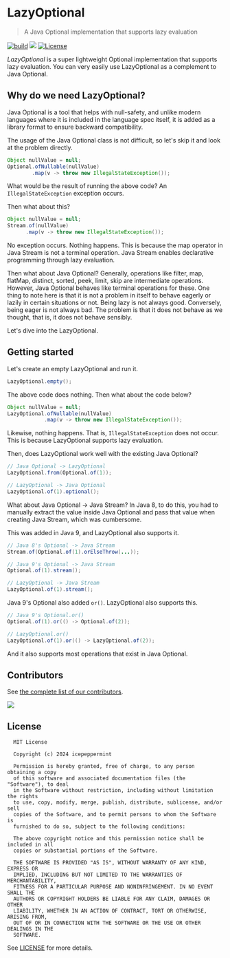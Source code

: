 # LazyOptional

> A Java Optional implementation that supports lazy evaluation

[![build](https://github.com/icepeppermint/lazyoptional/actions/workflows/gradle.yml/badge.svg?branch=develop)](https://github.com/icepeppermint/lazyoptional/actions/workflows/gradle.yml)
<a href="https://github.com/icepeppermint/lazyoptional/contributors"><img src="https://img.shields.io/github/contributors/icepeppermint/lazyoptional.svg"></a>
[![License](https://img.shields.io/badge/license-MIT-blue.svg)](https://opensource.org/licenses/MIT)

_LazyOptional_ is a super lightweight Optional implementation that supports lazy evaluation. You can very easily use LazyOptional as a complement to Java Optional.

## Why do we need LazyOptional?

Java Optional is a tool that helps with null-safety, and unlike modern languages where it is included in the language spec itself, it is added as a library format to ensure backward compatibility.

The usage of the Java Optional class is not difficult, so let's skip it and look at the problem directly.

```java
Object nullValue = null;
Optional.ofNullable(nullValue)
        .map(v -> throw new IllegalStateException());
```

What would be the result of running the above code? An `IllegalStateException` exception occurs.

Then what about this?

```java
Object nullValue = null;
Stream.of(nullValue)
      .map(v -> throw new IllegalStateException());
```

No exception occurs. Nothing happens. This is because the map operator in Java Stream is not a terminal operation. Java Stream enables declarative programming through lazy evaluation.

Then what about Java Optional? Generally, operations like filter, map, flatMap, distinct, sorted, peek, limit, skip are intermediate operations. However, Java Optional behaves like terminal operations for these. One thing to note here is that it is not a problem in itself to behave eagerly or lazily in certain situations or not. Being lazy is not always good. Conversely, being eager is not always bad. The problem is that it does not behave as we thought, that is, it does not behave sensibly.

Let's dive into the LazyOptional.

## Getting started

Let's create an empty LazyOptional and run it.
```java
LazyOptional.empty();
```
The above code does nothing. Then what about the code below?
```java
Object nullValue = null;
LazyOptional.ofNullable(nullValue)
            .map(v -> throw new IllegalStateException());
```
Likewise, nothing happens. That is, `IllegalStateException` does not occur.
This is because LazyOptional supports lazy evaluation.

Then, does LazyOptional work well with the existing Java Optional?

```java
// Java Optional -> LazyOptional
LazyOptional.from(Optional.of(1));

// LazyOptional -> Java Optional
LazyOptional.of(1).optional();
```

What about Java Optional -> Java Stream? In Java 8, to do this, you had to manually extract the value inside Java Optional and pass that value when creating Java Stream, which was cumbersome.

This was added in Java 9, and LazyOptional also supports it.
```java
// Java 8's Optional -> Java Stream
Stream.of(Optional.of(1).orElseThrow(...));

// Java 9's Optional -> Java Stream
Optional.of(1).stream();

// LazyOptional -> Java Stream
LazyOptional.of(1).stream();
```

Java 9's Optional also added `or()`. LazyOptional also supports this.
```java
// Java 9's Optional.or()
Optional.of(1).or(() -> Optional.of(2));

// LazyOptional.or()
LazyOptional.of(1).or(() -> LazyOptional.of(2));
```

And it also supports most operations that exist in Java Optional.

## Contributors
See [the complete list of our contributors](https://github.com/icepeppermint/lazyoptional/contributors).

<a href="https://github.com/icepeppermint/lazyoptional/graphs/contributors">
  <img src="https://contrib.rocks/image?repo=icepeppermint/lazyoptional" />
</a>

## License
```
  MIT License

  Copyright (c) 2024 icepeppermint

  Permission is hereby granted, free of charge, to any person obtaining a copy
  of this software and associated documentation files (the "Software"), to deal
  in the Software without restriction, including without limitation the rights
  to use, copy, modify, merge, publish, distribute, sublicense, and/or sell
  copies of the Software, and to permit persons to whom the Software is
  furnished to do so, subject to the following conditions:

  The above copyright notice and this permission notice shall be included in all
  copies or substantial portions of the Software.

  THE SOFTWARE IS PROVIDED "AS IS", WITHOUT WARRANTY OF ANY KIND, EXPRESS OR
  IMPLIED, INCLUDING BUT NOT LIMITED TO THE WARRANTIES OF MERCHANTABILITY,
  FITNESS FOR A PARTICULAR PURPOSE AND NONINFRINGEMENT. IN NO EVENT SHALL THE
  AUTHORS OR COPYRIGHT HOLDERS BE LIABLE FOR ANY CLAIM, DAMAGES OR OTHER
  LIABILITY, WHETHER IN AN ACTION OF CONTRACT, TORT OR OTHERWISE, ARISING FROM,
  OUT OF OR IN CONNECTION WITH THE SOFTWARE OR THE USE OR OTHER DEALINGS IN THE
  SOFTWARE.
```
See [LICENSE](LICENSE) for more details.
